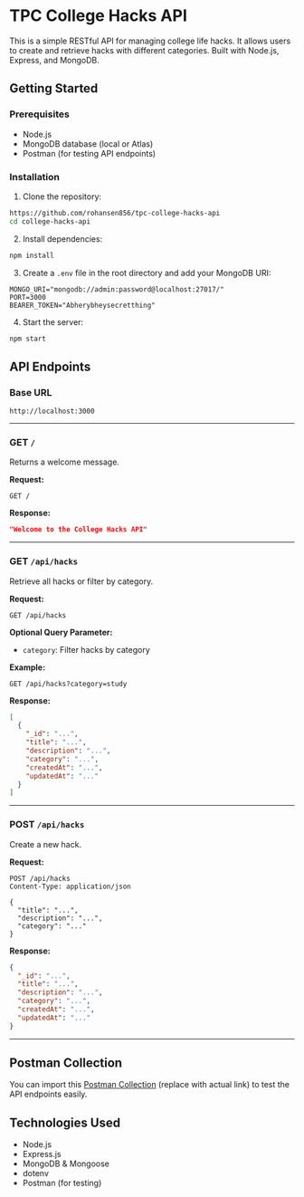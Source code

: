 # TPC College Hacks API

This is a simple RESTful API for managing college life hacks. It allows users to create and retrieve hacks with different categories. Built with Node.js, Express, and MongoDB.

## Getting Started

### Prerequisites

- Node.js
- MongoDB database (local or Atlas)
- Postman (for testing API endpoints)

### Installation

1. Clone the repository:

```bash
https://github.com/rohansen856/tpc-college-hacks-api
cd college-hacks-api
```

2. Install dependencies:

```bash
npm install
```

3. Create a `.env` file in the root directory and add your MongoDB URI:

```
MONGO_URI="mongodb://admin:password@localhost:27017/"
PORT=3000
BEARER_TOKEN="Abherybheysecretthing"
```

4. Start the server:

```bash
npm start
```

## API Endpoints

### Base URL

```
http://localhost:3000
```

---

### GET `/`

Returns a welcome message.

**Request:**

```http
GET /
```

**Response:**

```json
"Welcome to the College Hacks API"
```

---

### GET `/api/hacks`

Retrieve all hacks or filter by category.

**Request:**

```http
GET /api/hacks
```

**Optional Query Parameter:**

- `category`: Filter hacks by category

**Example:**

```http
GET /api/hacks?category=study
```

**Response:**

```json
[
  {
    "_id": "...",
    "title": "...",
    "description": "...",
    "category": "...",
    "createdAt": "...",
    "updatedAt": "..."
  }
]
```

---

### POST `/api/hacks`

Create a new hack.

**Request:**

```http
POST /api/hacks
Content-Type: application/json

{
  "title": "...",
  "description": "...",
  "category": "..."
}
```

**Response:**

```json
{
  "_id": "...",
  "title": "...",
  "description": "...",
  "category": "...",
  "createdAt": "...",
  "updatedAt": "..."
}
```

---

## Postman Collection

You can import this [Postman Collection](#) (replace with actual link) to test the API endpoints easily.

## Technologies Used

- Node.js
- Express.js
- MongoDB & Mongoose
- dotenv
- Postman (for testing)
